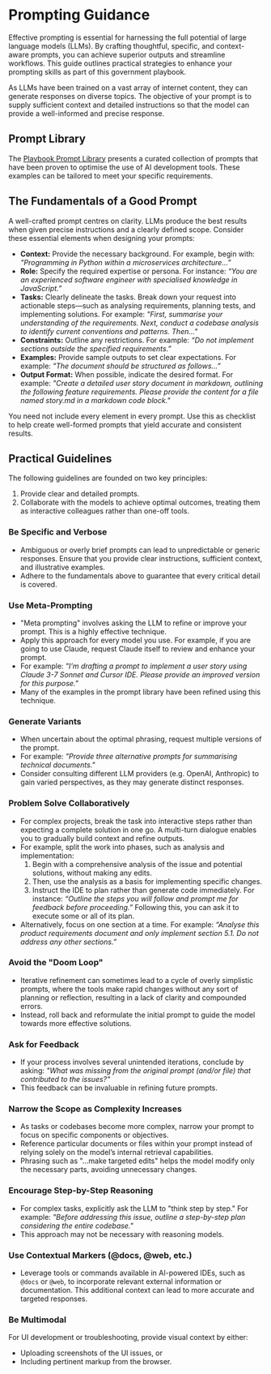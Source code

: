 # Prompting Guidance

Effective prompting is essential for harnessing the full potential of large language models (LLMs). By crafting thoughtful, specific, and context-aware prompts, you can achieve superior outputs and streamline workflows. This guide outlines practical strategies to enhance your prompting skills as part of this government playbook.

As LLMs have been trained on a vast array of internet content, they can generate responses on diverse topics. The objective of your prompt is to supply sufficient context and detailed instructions so that the model can provide a well-informed and precise response.

## Prompt Library

The [Playbook Prompt Library](README.md) presents a curated collection of prompts that have been proven to optimise the use of AI development tools. These examples can be tailored to meet your specific requirements.

## The Fundamentals of a Good Prompt

A well-crafted prompt centres on clarity. LLMs produce the best results when given precise instructions and a clearly defined scope. Consider these essential elements when designing your prompts:

- **Context:** Provide the necessary background. For example, begin with: *"Programming in Python within a microservices architecture…”*
- **Role:** Specify the required expertise or persona. For instance: *“You are an experienced software engineer with specialised knowledge in JavaScript.”*
- **Tasks:** Clearly delineate the tasks. Break down your request into actionable steps—such as analysing requirements, planning tests, and implementing solutions. For example: *"First, summarise your understanding of the requirements. Next, conduct a codebase analysis to identify current conventions and patterns. Then…"*
- **Constraints:** Outline any restrictions. For example: *“Do not implement sections outside the specified requirements.”*
- **Examples:** Provide sample outputs to set clear expectations. For example: *"The document should be structured as follows…”*
- **Output Format:** When possible, indicate the desired format. For example: *"Create a detailed user story document in markdown, outlining the following feature requirements. Please provide the content for a file named story.md in a markdown code block."*

You need not include every element in every prompt. Use this as checklist to help create well-formed prompts that yield accurate and consistent results.

## Practical Guidelines

The following guidelines are founded on two key principles:
1. Provide clear and detailed prompts.
2. Collaborate with the models to achieve optimal outcomes, treating them as interactive colleagues rather than one-off tools.

### Be Specific and Verbose

- Ambiguous or overly brief prompts can lead to unpredictable or generic responses. Ensure that you provide clear instructions, sufficient context, and illustrative examples.
- Adhere to the fundamentals above to guarantee that every critical detail is covered.

### Use Meta-Prompting

- "Meta prompting" involves asking the LLM to refine or improve your prompt. This is a highly effective technique.
- Apply this approach for every model you use. For example, if you are going to use Claude, request Claude itself to review and enhance your prompt.
- For example: *"I’m drafting a prompt to implement a user story using Claude 3-7 Sonnet and Cursor IDE. Please provide an improved version for this purpose."*
- Many of the examples in the prompt library have been refined using this technique.

### Generate Variants

- When uncertain about the optimal phrasing, request multiple versions of the prompt.
- For example: *"Provide three alternative prompts for summarising technical documents."*
- Consider consulting different LLM providers (e.g. OpenAI, Anthropic) to gain varied perspectives, as they may generate distinct responses.

### Problem Solve Collaboratively

- For complex projects, break the task into interactive steps rather than expecting a complete solution in one go. A multi-turn dialogue enables you to gradually build context and refine outputs.
- For example, split the work into phases, such as analysis and implementation:
    1. Begin with a comprehensive analysis of the issue and potential solutions, without making any edits.
    2. Then, use the analysis as a basis for implementing specific changes.
    3. Instruct the IDE to plan rather than generate code immediately. For instance: *“Outline the steps you will follow and prompt me for feedback before proceeding.”* Following this, you can ask it to execute some or all of its plan.
- Alternatively, focus on one section at a time. For example: *“Analyse this product requirements document and only implement section 5.1. Do not address any other sections.”*

### Avoid the "Doom Loop"

- Iterative refinement can sometimes lead to a cycle of overly simplistic prompts, where the tools make rapid changes without any sort of planning or reflection, resulting in a lack of clarity and compounded errors.
- Instead, roll back and reformulate the initial prompt to guide the model towards more effective solutions.

### Ask for Feedback

- If your process involves several unintended iterations, conclude by asking: *"What was missing from the original prompt (and/or file) that contributed to the issues?"*
- This feedback can be invaluable in refining future prompts.

### Narrow the Scope as Complexity Increases

- As tasks or codebases become more complex, narrow your prompt to focus on specific components or objectives.
- Reference particular documents or files within your prompt instead of relying solely on the model’s internal retrieval capabilities.
- Phrasing such as "...make targeted edits" helps the model modify only the necessary parts, avoiding unnecessary changes.

### Encourage Step-by-Step Reasoning

- For complex tasks, explicitly ask the LLM to "think step by step." For example: *"Before addressing this issue, outline a step-by-step plan considering the entire codebase."*
- This approach may not be necessary with reasoning models.

### Use Contextual Markers (@docs, @web, etc.)

- Leverage tools or commands available in AI-powered IDEs, such as `@docs` or `@web`, to incorporate relevant external information or documentation. This additional context can lead to more accurate and targeted responses.

### Be Multimodal

For UI development or troubleshooting, provide visual context by either:
- Uploading screenshots of the UI issues, or
- Including pertinent markup from the browser.
